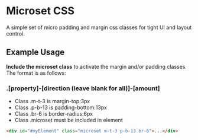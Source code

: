 # Microset CSS
A simple set of micro padding and margin css classes for tight UI and layout control.
## Example Usage
**Include the microset class** to activate the margin and/or padding classes. The format is as follows:
### .[property]-[direction (leave blank for all)]-[amount]
* Class .m-t-3 is margin-top:3px
* Class .p-b-13 is padding-bottom:13px
* Class .br-6 is border-radius:6px
* Class .microset must be included in element
```html
<div id="#myElement" class="microset m-t-3 p-b-13 br-6">...</div>
```
